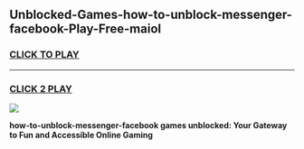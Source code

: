 
## Unblocked-Games-how-to-unblock-messenger-facebook-Play-Free-maiol
<h3>
<a href="https://premium76.site?title=how-to-unblock-messenger-facebook&ref=12A">CLICK TO PLAY</a></h3>
<hr>

<h3>
<a href="https://premium76.site?title=how-to-unblock-messenger-facebook&ref=12A">CLICK 2 PLAY</a>
  
</h3>

<a href="https://premium76.site?title=how-to-unblock-messenger-facebook&ref=12A"><img src="https://clearcache.store/games.png"></a>


**how-to-unblock-messenger-facebook games unblocked: Your Gateway to Fun and Accessible Online Gaming**

